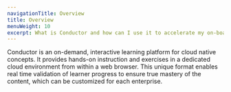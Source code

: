 ```yaml
---
navigationTitle: Overview
title: Overview
menuWeight: 10
excerpt: What is Conductor and how can I use it to accelerate my on-boarding to cloud-native technologies?
---
```


Conductor is an on-demand,  interactive learning platform for cloud native concepts. It provides hands-on instruction and exercises in a dedicated cloud environment from within a web browser. This unique format enables real time validation of learner progress to ensure true mastery of the content, which can be customized for each enterprise.
